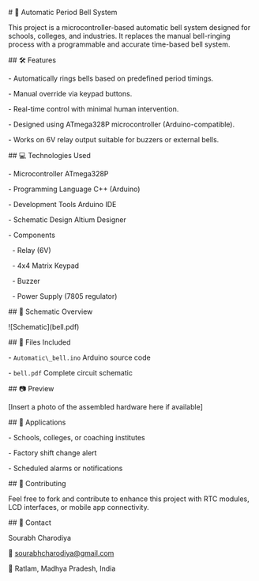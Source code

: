 \# 🔔 Automatic Period Bell System



This project is a microcontroller-based automatic bell system designed for schools, colleges, and industries. It replaces the manual bell-ringing process with a programmable and accurate time-based bell system.



\## 🛠️ Features

\- Automatically rings bells based on predefined period timings.

\- Manual override via keypad buttons.

\- Real-time control with minimal human intervention.

\- Designed using ATmega328P microcontroller (Arduino-compatible).

\- Works on 6V relay output suitable for buzzers or external bells.



\## 💻 Technologies Used

\- Microcontroller ATmega328P

\- Programming Language C++ (Arduino)

\- Development Tools Arduino IDE

\- Schematic Design Altium Designer

\- Components

&nbsp; - Relay (6V)

&nbsp; - 4x4 Matrix Keypad

&nbsp; - Buzzer

&nbsp; - Power Supply (7805 regulator)



\## 🔋 Schematic Overview

!\[Schematic](bell.pdf)



\## 📁 Files Included

\- `Automatic\_bell.ino` Arduino source code

\- `bell.pdf` Complete circuit schematic



\## 📷 Preview

\[Insert a photo of the assembled hardware here if available]



\## 📌 Applications

\- Schools, colleges, or coaching institutes

\- Factory shift change alert

\- Scheduled alarms or notifications



\## 🤝 Contributing

Feel free to fork and contribute to enhance this project with RTC modules, LCD interfaces, or mobile app connectivity.



\## 📧 Contact

Sourabh Charodiya  

📧 sourabhcharodiya@gmail.com  

📍 Ratlam, Madhya Pradesh, India



